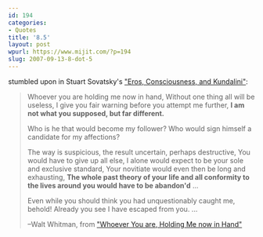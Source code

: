 ```yaml
---
id: 194
categories:
- Quotes
title: '8.5'
layout: post
wpurl: https://www.mijit.com/?p=194
slug: 2007-09-13-8-dot-5
---
```

stumbled upon in Stuart Sovatsky's <a href="https://www.amazon.com/exec/obidos/ASIN/0892818301/ref=nosim/mijitcom">"Eros, Consciousness, and Kundalini"</a>:

<blockquote>Whoever you are holding me now in hand,
Without one thing all will be useless,
I give you fair warning before you attempt me further,
<strong>I am not what you supposed, but far different.</strong>

Who is he that would become my follower?
Who would sign himself a candidate for my affections?

The way is suspicious, the result uncertain, perhaps destructive,
You would have to give up all else, I alone would expect to be your
sole and exclusive standard,
Your novitiate would even then be long and exhausting, 
<strong>The whole past theory of your life and all conformity to the lives
around you would have to be abandon'd</strong>
...

Even while you should think you had unquestionably caught me, behold!
Already you see I have escaped from you.
...

–Walt Whitman, from <a href="https://bartleby.com/142/37.html">"Whoever You are, Holding Me now in Hand"</a></blockquote>
